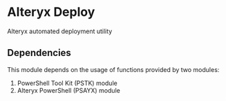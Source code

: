 # Alteryx Deploy

Alteryx automated deployment utility

## Dependencies

This module depends on the usage of functions provided by two modules:

1. PowerShell Tool Kit (PSTK) module
2. Alteryx PowerShell (PSAYX) module
